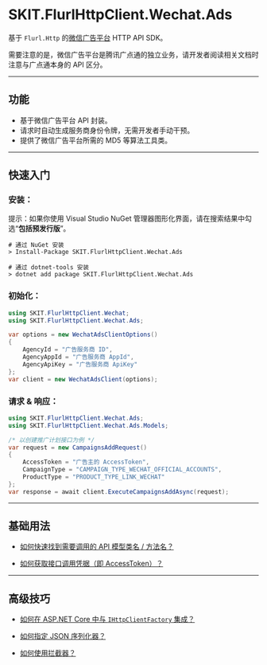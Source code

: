 ﻿# SKIT.FlurlHttpClient.Wechat.Ads

基于 `Flurl.Http` 的[微信广告平台](https://ad.weixin.qq.com/) HTTP API SDK。

需要注意的是，微信广告平台是腾讯广点通的独立业务，请开发者阅读相关文档时注意与广点通本身的 API 区分。

---

## 功能

-   基于微信广告平台 API 封装。
-   请求时自动生成服务商身份令牌，无需开发者手动干预。
-   提供了微信广告平台所需的 MD5 等算法工具类。

---

## 快速入门

### 安装：

提示：如果你使用 Visual Studio NuGet 管理器图形化界面，请在搜索结果中勾选“**包括预发行版**”。

```shell
# 通过 NuGet 安装
> Install-Package SKIT.FlurlHttpClient.Wechat.Ads

# 通过 dotnet-tools 安装
> dotnet add package SKIT.FlurlHttpClient.Wechat.Ads
```

### 初始化：

```csharp
using SKIT.FlurlHttpClient.Wechat;
using SKIT.FlurlHttpClient.Wechat.Ads;

var options = new WechatAdsClientOptions()
{
    AgencyId = "广告服务商 ID",
    AgencyAppId = "广告服务商 AppId",
    AgencyApiKey = "广告服务商 ApiKey"
};
var client = new WechatAdsClient(options);
```

### 请求 & 响应：

```csharp
using SKIT.FlurlHttpClient.Wechat.Ads;
using SKIT.FlurlHttpClient.Wechat.Ads.Models;

/* 以创建推广计划接口为例 */
var request = new CampaignsAddRequest()
{
    AccessToken = "广告主的 AccessToken",
    CampaignType = "CAMPAIGN_TYPE_WECHAT_OFFICIAL_ACCOUNTS",
    ProductType = "PRODUCT_TYPE_LINK_WECHAT"
};
var response = await client.ExecuteCampaignsAddAsync(request);
```

---

## 基础用法

-   [如何快速找到需要调用的 API 模型类名 / 方法名？](./Basic_ModelDefinition.md)

-   [如何获取接口调用凭据（即 AccessToken）？](./Basic_AccessToken.md)

---

## 高级技巧

-   [如何在 ASP.NET Core 中与 `IHttpClientFactory` 集成？](./Advanced_IHttpClientFactory.md)

-   [如何指定 JSON 序列化器？](./Advanced_JsonSerializer.md)

-   [如何使用拦截器？](./Advanced_Interceptor.md)
